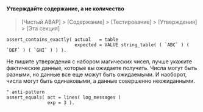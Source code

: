 #### Утверждайте содержание, а не количество

> [Чистый ABAP] > [Содержание] > [Тестирование] > [Утверждения] > [Эта секция]

```ABAP
assert_contains_exactly( actual   = table
                         expected = VALUE string_table( ( `ABC` ) ( `DEF` ) ( `GHI` ) ) ).
```

Не пишите утверждения с набором магических чисел, лучше укажите фактические данные, которые вы ожидаете получить. 
Числа могут быть разными, но данные все еще можут быть ожидаемыми. 
И наоборот, числа могут быть одинаковыми, а данные совершенно неожиданными.

```ABAP
" anti-pattern
assert_equals( act = lines( log_messages )
               exp = 3 ).
```